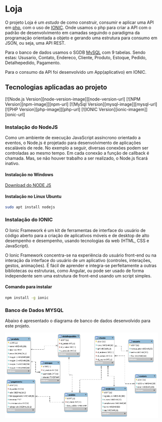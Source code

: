# Loja

O projeto Loja é um _estudo_ de como construir, consumir e
aplicar uma API em [php](https://www.php.net/), com o uso de [IONIC](https://ionicframework.com/). Onde usamos o php para criar a API com o padrão de desenvolvimento em camadas seguindo o paradigma da programação orientada a objeto e gerando uma estrutura para consumo em JSON, ou seja, uma API
REST.

Para o banco de dados usamos o SGDB [MySQL](https://dev.mysql.com/) com 9 tabelas. Sendo estas: Ususario, Contato, Endereco, Cliente, Produto, Estoque, Pedido, Detalhepedido, Pagamento.

Para o consumo da API foi desenvolvido um App(aplicativo) em
IONIC.

## Tecnologias aplicadas ao projeto
[![Node.js Version][node-version-image]][node-version-url]
[![NPM Version][npm-image]][npm-url]
[![MySql Version][mysql-image]][mysql-url]
[![PHP Version][php-image]][php-url]
[![IONIC Version][ionic-imagem]][ionic-url]
### Instalação do NodeJS
Como um ambiente de execução JavaScript assíncrono orientado a eventos, o Node.js é projetado para desenvolvimento de aplicações escaláveis de rede. No exemplo a seguir, diversas conexões podem ser controladas ao mesmo tempo. Em cada conexão a função de callback é chamada. Mas, se não houver trabalho a ser realizado, o Node.js ficará inativo.

#### Instalação no Windows
[Download do NODE JS](https://nodejs.org/pt-br/download/)

#### Instalação no Linux Ubuntu
```bash
sudo apt install nodejs
```
### Instalação do IONIC
O Ionic Framework é um kit de ferramentas de interface do usuário de código aberto para a criação de aplicativos móveis e de desktop de alto desempenho e desempenho, usando tecnologias da web (HTML, CSS e JavaScript).

O Ionic Framework concentra-se na experiência do usuário front-end ou na interação da interface do usuário de um aplicativo (controles, interações, gestos, animações). É fácil de aprender e integra-se perfeitamente a outras bibliotecas ou estruturas, como Angular, ou pode ser usado de forma independente sem uma estrutura de front-end usando um script simples.
#### Comando para instalar
```bash
npm install -g ionic
```

### Banco de Dados MYSQL
Abaixo é apresentado o diagrama de banco de dados desenvolvido
para este projeto.

![](db/img/diagramabanco.png)

